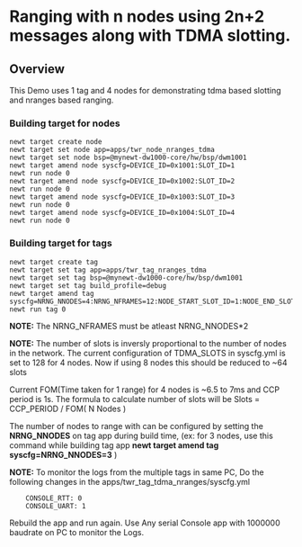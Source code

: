 # Ranging with n nodes using 2n+2 messages along with TDMA slotting.

## Overview
This Demo uses 1 tag and 4 nodes for demonstrating tdma based slotting and nranges based ranging.

### Building target for nodes
```no-highlight
newt target create node
newt target set node app=apps/twr_node_nranges_tdma
newt target set node bsp=@mynewt-dw1000-core/hw/bsp/dwm1001
newt target amend node syscfg=DEVICE_ID=0x1001:SLOT_ID=1
newt run node 0
newt target amend node syscfg=DEVICE_ID=0x1002:SLOT_ID=2
newt run node 0
newt target amend node syscfg=DEVICE_ID=0x1003:SLOT_ID=3
newt run node 0
newt target amend node syscfg=DEVICE_ID=0x1004:SLOT_ID=4
newt run node 0
```
### Building target for tags
```
newt target create tag
newt target set tag app=apps/twr_tag_nranges_tdma
newt target set tag bsp=@mynewt-dw1000-core/hw/bsp/dwm1001
newt target set tag build_profile=debug
newt target amend tag syscfg=NRNG_NNODES=4:NRNG_NFRAMES=12:NODE_START_SLOT_ID=1:NODE_END_SLOT_ID=4
newt run tag 0

```
**NOTE:** The NRNG_NFRAMES must be atleast NRNG_NNODES*2

**NOTE:** The number of slots is inversly proportional to the number of nodes in the network. The current configuration 
          of TDMA_SLOTS in syscfg.yml is set to 128 for 4 nodes. Now if using 8 nodes this should be reduced to ~64 slots
          
Current FOM(Time taken for 1 range) for 4 nodes is ~6.5 to 7ms and CCP period is 1s. The formula to calculate number of slots will be Slots = CCP_PERIOD / FOM( N Nodes )

The number of nodes to range with can be configured by setting the **NRNG_NNODES** on tag app during build time,
   (ex: for 3 nodes, use this command while building tag app **newt target amend tag syscfg=NRNG_NNODES=3** )

**NOTE:** To monitor the logs from the multiple tags in same PC, Do the following changes in the apps/twr_tag_tdma_nranges/syscfg.yml
```
    CONSOLE_RTT: 0
    CONSOLE_UART: 1

```
  Rebuild the app and run again.
  Use Any serial Console app with 1000000 baudrate on PC to monitor the Logs.
